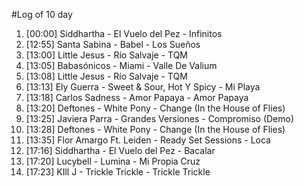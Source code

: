 #Log of 10 day

1. [00:00] Siddhartha - El Vuelo del Pez - Infinitos
1. [12:55] Santa Sabina - Babel - Los Sueños
1. [13:00] Little Jesus - Río Salvaje - TQM
1. [13:05] Babasónicos - Miami - Valle De Valium
1. [13:08] Little Jesus - Río Salvaje - TQM
1. [13:13] Ely Guerra - Sweet & Sour, Hot Y Spicy - Mi Playa
1. [13:18] Carlos Sadness - Amor Papaya - Amor Papaya
1. [13:20] Deftones - White Pony - Change (In the House of Flies)
1. [13:25] Javiera Parra - Grandes Versiones - Compromiso (Demo)
1. [13:28] Deftones - White Pony - Change (In the House of Flies)
1. [13:35] Flor Amargo Ft. Leiden - Ready Set Sessions - Loca
1. [17:16] Siddhartha - El Vuelo del Pez - Bacalar
1. [17:20] Lucybell - Lumina - Mi Propia Cruz
1. [17:23] KIll J - Trickle Trickle - Trickle Trickle
